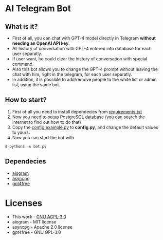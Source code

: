 # AI Telegram Bot
## What is it?
* First of all, you can chat with GPT-4 model directly in Telegram **without needing an OpenAI API key**.
* All history of conversation with GPT-4 entered into database for each user separatly.
* If user want, he could clear the history of conversation with special command.
* Also this bot allows you to change the GPT-4 prompt without leaving the chat with him, right in the telegram, for each user separatly.
* In addition, it is possible to add/remove people to the white list or admin list, using the same bot.
## How to start?
1. First of all you need to install dependecies from [requirements.txt](requirements.txt)
2. Now you need to setup PostgreSQL database (you can search the internet to find out how to do that)
3. Copy the [config.example.py](config.example.py) to **config.py**, and change the default values to yours.
4. Now you can start the bot with
```console
$ python3 -u bot.py
```
## Dependecies
* [aiogram](https://github.com/aiogram/aiogram)
* [asyncpg](https://github.com/MagicStack/asyncpg)
* [gpt4free](https://github.com/xtekky/gpt4free)
# Licenses
* This work - [GNU AGPL-3.0](LICENSE.md)
* aiogram - MIT license
* asyncpg - Apache 2.0 license
* gpt4free - GNU GPL-3.0
